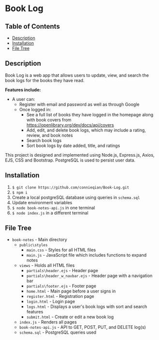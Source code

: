 # Book Log

## Table of Contents
* [Description](#description)
* [Installation](#installation)
* [File Tree](#file-tree)

## Description
Book Log is a web app that allows users to update, view, and search the book logs for the books they have read. 

**Features include:**
- A user can:
    - Register with email and password as well as through Google
    - Once logged in: 
      - See a full list of books they have logged in the homepage along with book covers from https://openlibrary.org/dev/docs/api/covers
      - Add, edit, and delete book logs, which may include a rating, review, and book notes  
      - Search book logs
      - Sort book logs by date added, title, and ratings

This project is designed and implemented using Node.js, Express.js, Axios, EJS, CSS and Bootstrap. PostgreSQL is used to persist user data. 

## Installation
  1. `$ git clone https://github.com/connieqian/Book-Log.git`
  2. `$ npm i`
  3. Create a local postgreSQL database using queries in `schema.sql`
  4. Update environment variables
  5. `$ node book-notes-api.js` in one terminal
  6. `$ node index.js` in a different terminal

## File Tree 
- `book-notes` - Main directory
    - `public\styles` 
        - `main.css` - Styles for all HTML files
        - `main.js` - JavaScript file which includes functions to expand notes
    - `views` - Holds all HTML files
        - `partials\header.ejs` - Header page
        - `partials\header_w_navbar.ejs` - Header page with a navigation bar
        - `partials\footer.ejs` - Footer page
        - `home.html` - Main page before a user signs in
        - `register.html` - Registration page
        - `login.html` - Login page
        - `logs.html` - Displays a user's book logs with sort and search features
        - `submit.html` - Create or edit a new book log 
    - `index.js` - Renders all pages
    - `book-notes-api.js` - API to GET, POST, PUT, and DELETE log(s)
    - `schema.sql` - PostgreSQL queries used
